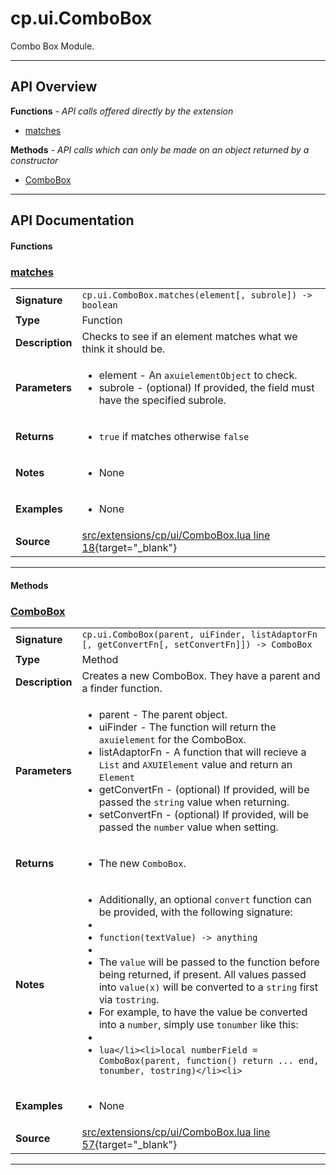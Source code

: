 # cp.ui.ComboBox

Combo Box Module.

---

## API Overview
**Functions** - _API calls offered directly by the extension_
 * [matches](#matches)

**Methods** - _API calls which can only be made on an object returned by a constructor_
 * [ComboBox](#combobox)


---

## API Documentation

#### Functions


### [matches](#matches)

|                                             |                                                                                     |
| --------------------------------------------|-------------------------------------------------------------------------------------|
| **Signature**                               | `cp.ui.ComboBox.matches(element[, subrole]) -> boolean`                                                                    |
| **Type**                                    | Function                                                                     |
| **Description**                             | Checks to see if an element matches what we think it should be.                                                                     |
| **Parameters**                              | <ul><li>element - An `axuielementObject` to check.</li><li>subrole - (optional) If provided, the field must have the specified subrole.</li></ul> |
| **Returns**                                 | <ul><li>`true` if matches otherwise `false`</li></ul>          |
| **Notes**                                   | <ul><li>None</li></ul> |
| **Examples**                                | <ul><li>None</li></ul> |
| **Source**                                  | [src/extensions/cp/ui/ComboBox.lua line 18](https://github.com/CommandPost/CommandPost/blob/develop/src/extensions/cp/ui/ComboBox.lua#L18){target="_blank"} |

---

#### Methods


### [ComboBox](#combobox)

|                                             |                                                                                     |
| --------------------------------------------|-------------------------------------------------------------------------------------|
| **Signature**                               | `cp.ui.ComboBox(parent, uiFinder, listAdaptorFn [, getConvertFn[, setConvertFn]]) -> ComboBox`                                                                    |
| **Type**                                    | Method                                                                     |
| **Description**                             | Creates a new ComboBox. They have a parent and a finder function.                                                                     |
| **Parameters**                              | <ul><li>parent   - The parent object.</li><li>uiFinder - The function will return the `axuielement` for the ComboBox.</li><li>listAdaptorFn    - A function that will recieve a `List` and `AXUIElement` value and return an `Element`</li><li>getConvertFn    - (optional) If provided, will be passed the `string` value when returning.</li><li>setConvertFn    - (optional) If provided, will be passed the `number` value when setting.</li></ul> |
| **Returns**                                 | <ul><li>The new `ComboBox`.</li></ul>          |
| **Notes**                                   | <ul><li>Additionally, an optional `convert` function can be provided, with the following signature:</li><li></li><li>`function(textValue) -> anything`</li><li></li><li>The `value` will be passed to the function before being returned, if present. All values passed into `value(x)` will be converted to a `string` first via `tostring`.</li><li>For example, to have the value be converted into a `number`, simply use `tonumber` like this:</li><li></li><li>```lua</li><li>local numberField = ComboBox(parent, function() return ... end, tonumber, tostring)</li><li>```</li></ul> |
| **Examples**                                | <ul><li>None</li></ul> |
| **Source**                                  | [src/extensions/cp/ui/ComboBox.lua line 57](https://github.com/CommandPost/CommandPost/blob/develop/src/extensions/cp/ui/ComboBox.lua#L57){target="_blank"} |

---

